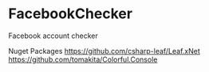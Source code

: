 # FacebookChecker
Facebook account checker


Nuget Packages
https://github.com/csharp-leaf/Leaf.xNet
https://github.com/tomakita/Colorful.Console
